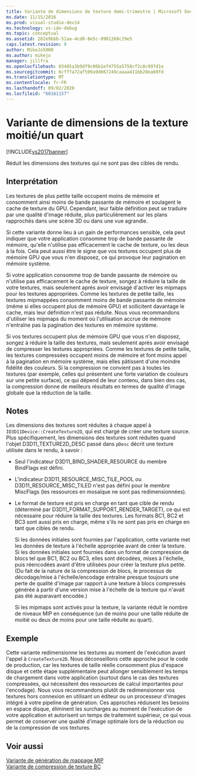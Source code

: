 ```yaml
---
title: Variante de dimensions de texture demi-trimestre | Microsoft Docs
ms.date: 11/15/2016
ms.prod: visual-studio-dev14
ms.technology: vs-ide-debug
ms.topic: conceptual
ms.assetid: 282e9bbb-51aa-4cd0-8e5c-0901268c29e5
caps.latest.revision: 9
author: MikeJo5000
ms.author: mikejo
manager: jillfra
ms.openlocfilehash: 03485a3b9df9c06b1ef4755a5758cf2c8c997d1e
ms.sourcegitcommit: 6cfffa72af599a9d667249caaaa411bb28ea69fd
ms.translationtype: MT
ms.contentlocale: fr-FR
ms.lasthandoff: 09/02/2020
ms.locfileid: "68161157"
---
```

# <a name="halfquarter-texture-dimensions-variant"></a>Variante de dimensions de la texture moitié/un quart
[!INCLUDE[vs2017banner](../includes/vs2017banner.md)]

Réduit les dimensions des textures qui ne sont pas des cibles de rendu.  
  
## <a name="interpretation"></a>Interprétation  
 Les textures de plus petite taille occupent moins de mémoire et consomment ainsi moins de bande passante de mémoire et soulagent le cache de texture du GPU. Cependant, leur faible définition peut se traduire par une qualité d'image réduite, plus particulièrement sur les plans rapprochés dans une scène 3D ou dans une vue agrandie.  
  
 Si cette variante donne lieu à un gain de performances sensible, cela peut indiquer que votre application consomme trop de bande passante de mémoire, qu'elle n'utilise pas efficacement le cache de texture, ou les deux à la fois. Cela peut aussi être le signe que vos textures occupent plus de mémoire GPU que vous n'en disposez, ce qui provoque leur pagination en mémoire système.  
  
 Si votre application consomme trop de bande passante de mémoire ou n'utilise pas efficacement le cache de texture, songez à réduire la taille de votre textures, mais seulement après avoir envisagé d'activer les mipmaps pour les textures appropriées. Comme les textures de petite taille, les textures mipmappées consomment moins de bande passante de mémoire (même si elles occupent plus de mémoire GPU) et sollicitent davantage le cache, mais leur définition n'est pas réduite. Nous vous recommandons d'utiliser les mipmaps du moment où l'utilisation accrue de mémoire n'entraîne pas la pagination des textures en mémoire système.  
  
 Si vos textures occupent plus de mémoire GPU que vous n'en disposez, songez à réduire la taille des textures, mais seulement après avoir envisagé de compresser les textures appropriées. Comme les textures de petite taille, les textures compressées occupent moins de mémoire et font moins appel à la pagination en mémoire système, mais elles pâtissent d'une moindre fidélité des couleurs. Si la compression ne convient pas à toutes les textures (par exemple, celles qui présentent une forte variation de couleurs sur une petite surface), ce qui dépend de leur contenu, dans bien des cas, la compression donne de meilleurs résultats en termes de qualité d'image globale que la réduction de la taille.  
  
## <a name="remarks"></a>Notes  
 Les dimensions des textures sont réduites à chaque appel à `ID3D11Device::CreateTexture2D`, qui est chargé de créer une texture source. Plus spécifiquement, les dimensions des textures sont réduites quand l'objet D3D11_TEXTURE2D_DESC passé dans `pDesc` décrit une texture utilisée dans le rendu, à savoir :  
  
- Seul l'indicateur D3D11_BIND_SHADER_RESOURCE du membre BindFlags est défini.  
  
- L'indicateur D3D11_RESOURCE_MISC_TILE_POOL ou D3D11_RESOURCE_MISC_TILED n'est pas défini pour le membre MiscFlags (les ressources en mosaïque ne sont pas redimensionnées).  
  
- Le format de texture est pris en charge en tant que cible de rendu (déterminé par D3D11_FORMAT_SUPPORT_RENDER_TARGET), ce qui est nécessaire pour réduire la taille des textures. Les formats BC1, BC2 et BC3 sont aussi pris en charge, même s'ils ne sont pas pris en charge en tant que cibles de rendu.  
  
  Si les données initiales sont fournies par l'application, cette variante met les données de texture à l'échelle appropriée avant de créer la texture. Si les données initiales sont fournies dans un format de compression de blocs tel que BC1, BC2 ou BC3, elles sont décodées, mises à l'échelle, puis réencodées avant d'être utilisées pour créer la texture plus petite. (Du fait de la nature de la compression de blocs, le processus de décodage/mise à l'échelle/encodage entraîne presque toujours une perte de qualité d'image par rapport à une texture à blocs compressés générée à partir d'une version mise à l'échelle de la texture qui n'avait pas été auparavant encodée.)  
  
  Si les mipmaps sont activés pour la texture, la variante réduit le nombre de niveaux MIP en conséquence (un de moins pour une taille réduite de moitié ou deux de moins pour une taille réduite au quart).  
  
## <a name="example"></a>Exemple  
 Cette variante redimensionne les textures au moment de l'exécution avant l'appel à `CreateTexture2D`. Nous déconseillons cette approche pour le code de production, car les textures de taille réelle consomment plus d'espace disque et cette étape supplémentaire peut allonger sensiblement les temps de chargement dans votre application (surtout dans le cas des textures compressées, qui nécessitent des ressources de calcul importantes pour l'encodage). Nous vous recommandons plutôt de redimensionner vos textures hors connexion en utilisant un éditeur ou un processeur d'images intégré à votre pipeline de génération. Ces approches réduisent les besoins en espace disque, éliminent les surcharges au moment de l'exécution de votre application et autorisent un temps de traitement supérieur, ce qui vous permet de conserver une qualité d'image optimale lors de la réduction ou de la compression de vos textures.  
  
## <a name="see-also"></a>Voir aussi  
 [Variante de génération de mappage MIP](../debugger/mip-map-generation-variant.md)   
 [Variante de compression de texture BC](../debugger/bc-texture-compression-variant.md)
